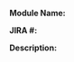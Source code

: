 <!--  Thanks for sending a pull request!  Here are some tips for you:

1. Refer to this link for contribution guidelines https://cwiki.apache.org/confluence/display/MADLIB/Contribution+Guidelines
2. Please Provide the Module Name for this you are creating the changes. 
3. Add a JIRA Number to the PR to which the PR is related
4. A short description about the changes made to the PR. This will help in getting the context of the PR. 
-->


**Module Name:**

**JIRA #:**


**Description:**


